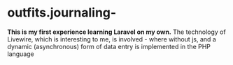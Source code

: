 # outfits.journaling-
**This is my first experience learning Laravel on my own.**
The technology of Livewire, which is interesting to me, is involved - where without js, and a dynamic (asynchronous) form of data entry is implemented in the PHP language
